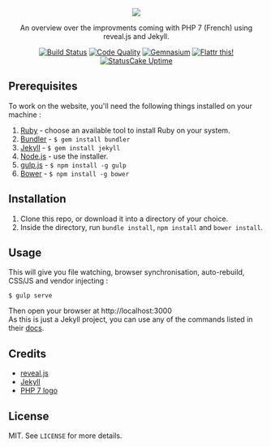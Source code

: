 <p align="center">
  <a href="https://crazy-max.github.io/php7-presentation" target="_blank"><img src="https://crazy-max.github.io/php7-presentation/img/logo.png"></a>
</p>
<p align="center">An overview over the improvments coming with PHP 7 (French) using reveal.js and Jekyll.</p>

<p align="center">
  <a href="https://travis-ci.org/crazy-max/php7-presentation"><img src="https://img.shields.io/travis/crazy-max/php7-presentation/master.svg?style=flat-square" alt="Build Status"></a>
  <a href="https://www.codacy.com/app/crazy-max/php7-presentation"><img src="https://img.shields.io/codacy/grade/5266ef2b260f499191614f963d7f6acf.svg?style=flat-square" alt="Code Quality"></a>
  <a href="https://gemnasium.com/github.com/crazy-max/php7-presentation"><img src="https://img.shields.io/gemnasium/crazy-max/php7-presentation.svg?style=flat-square" alt="Gemnasium"></a>
  <a href="https://flattr.com/submit/auto?user_id=crazymax&url=https://crazy-max.github.io/php7-presentation"><img src="https://img.shields.io/badge/flattr-this-green.svg?style=flat-square" alt="Flattr this!"></a>
  <a href="https://crazy-max.github.io/php7-presentation"><img src="https://app.statuscake.com/button/index.php?Track=gkqs3mBpPk&Days=1&Design=3" alt="StatusCake Uptime"></a>
</p>

## Prerequisites

To work on the website, you'll need the following things installed on your machine :

1. [Ruby](https://www.ruby-lang.org/en/documentation/installation/) - choose an available tool to install Ruby on your system.
2. [Bundler](https://bundler.io/) - `$ gem install bundler`
3. [Jekyll](http://jekyllrb.com/) - `$ gem install jekyll`
4. [Node.js](http://nodejs.org) - use the installer.
5. [gulp.js](https://github.com/gulpjs/gulp) - `$ npm install -g gulp`
6. [Bower](https://github.com/bower/bower) - `$ npm install -g bower`

## Installation

1. Clone this repo, or download it into a directory of your choice.
2. Inside the directory, run `bundle install`, `npm install` and `bower install`.

## Usage

This will give you file watching, browser synchronisation, auto-rebuild, CSS/JS and vendor injecting :

```shell
$ gulp serve
```

Then open your browser at http://localhost:3000<br />
As this is just a Jekyll project, you can use any of the commands listed in their [docs](http://jekyllrb.com/docs/usage/).

## Credits

* [reveal.js](https://github.com/hakimel/reveal.js)
* [Jekyll](https://jekyllrb.com/)
* [PHP 7 logo](http://www.cowburn.info/2015/06/18/php7-logo/)

## License

MIT. See `LICENSE` for more details.